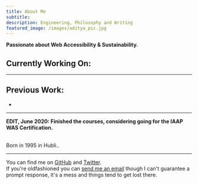 ```yaml
---
title: About Me
subtitle: 
description: Engineering, Philosophy and Writing
featured_image: /images/aditya_pic.jpg
---
```



**Passionate about Web Accessibility & Sustainability.**


## Currently Working On:


--------------------------

## Previous Work:

* 

----------------------


**EDIT, June 2020: Finished the courses, considering going for the IAAP WAS Certification.**

<br>
Born in 1995 in Hubli..

<br>

---------

You can find me on [GitHub](https://github.com/adityakoolkarni) and [Twitter](https://twitter.com/adityaakulkarni).  
If you're oldfashioned you can [send me an email](mailto:adityakulkarni1000@gmail.com) though I can't guarantee a prompt response, it's a mess and things tend to get lost there.
